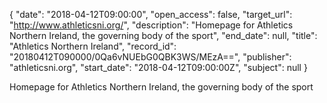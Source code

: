 {
  "date": "2018-04-12T09:00:00", 
  "open_access": false, 
  "target_url": "http://www.athleticsni.org/", 
  "description": "Homepage for Athletics Northern Ireland, the governing body of the sport", 
  "end_date": null, 
  "title": "Athletics Northern Ireland", 
  "record_id": "20180412T090000/0Qa6vNUEbG0QBK3WS/MEzA==", 
  "publisher": "athleticsni.org", 
  "start_date": "2018-04-12T09:00:00Z", 
  "subject": null
}

Homepage for Athletics Northern Ireland, the governing body of the sport
